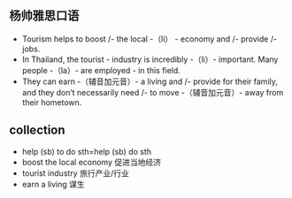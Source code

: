 ## 杨帅雅思口语
- Tourism helps to boost /- the local -（li） -  economy and /- provide /- jobs.
- In Thailand, the tourist - industry is incredibly -（li）- important. Many people -（la）- are employed - in this field.
- They can earn -（辅音加元音）- a living and /- provide for their family, and they don’t necessarily need /- to move -（辅音加元音）- away from their hometown.

## collection
- help (sb) to do sth=help (sb) do sth
- boost the local economy 促进当地经济
- tourist industry 旅行产业/行业
- earn a living 谋生